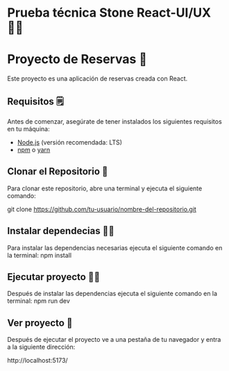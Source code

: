 # Prueba técnica Stone React-UI/UX 👨‍🚀

# Proyecto de Reservas 🛫

Este proyecto es una aplicación de reservas creada con React.

## Requisitos 🗒

Antes de comenzar, asegúrate de tener instalados los siguientes requisitos en tu máquina:

- [Node.js](https://nodejs.org/) (versión recomendada: LTS)
- [npm](https://www.npmjs.com/) o [yarn](https://yarnpkg.com/)

## Clonar el Repositorio 🌟

Para clonar este repositorio, abre una terminal y ejecuta el siguiente comando:

git clone https://github.com/tu-usuario/nombre-del-repositorio.git

## Instalar dependecias 🤹‍♂️

Para instalar las dependencias necesarias ejecuta el siguiente comando en la terminal:
npm install

## Ejecutar proyecto 👨‍💻

Después de instalar las dependencias ejecuta el siguiente comando en la terminal:
npm run dev

## Ver proyecto 👀

Después de ejecutar el proyecto ve a una pestaña de tu navegador y entra a la siguiente dirección:

http://localhost:5173/
